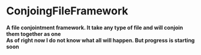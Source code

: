 # ConjoingFileFramework

__A file conjointment framework. It take any type of file and will conjoin them together as one__<br>
__As of right now I do not know what all will happen. But progress is starting soon__

